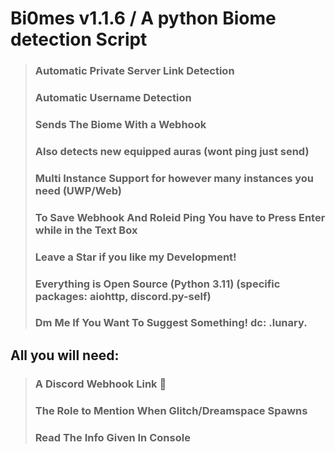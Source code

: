 # Bi0mes v1.1.6 / A python Biome detection Script 

> ### Automatic Private Server Link Detection 
> ### Automatic Username Detection 
> ### Sends The Biome With a Webhook 
> ### Also detects new equipped auras (wont ping just send)
> ### Multi Instance Support for however many instances you need (UWP/Web)
> ### To Save Webhook And Roleid Ping You have to Press Enter while in the Text Box
> ### Leave a Star if you like my Development!
> ### Everything is Open Source (Python 3.11) (specific packages: aiohttp, discord.py-self)
> ### Dm Me If You Want To Suggest Something! dc: .lunary.

## All you will need:
> ### A Discord Webhook Link 🔗
> ### The Role to Mention When Glitch/Dreamspace Spawns 
> ### Read The Info Given In Console 
